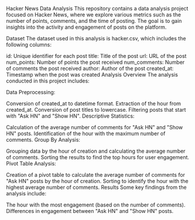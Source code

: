 Hacker News Data Analysis
This repository contains a data analysis project focused on Hacker News, where we explore various metrics such as the number of points, comments, and the time of posting. The goal is to gain insights into the activity and engagement of posts on the platform.

Dataset
The dataset used in this analysis is hacker.csv, which includes the following columns:

id: Unique identifier for each post
title: Title of the post
url: URL of the post
num_points: Number of points the post received
num_comments: Number of comments the post received
author: Author of the post
created_at: Timestamp when the post was created
Analysis Overview
The analysis conducted in this project includes:

Data Preprocessing:

Conversion of created_at to datetime format.
Extraction of the hour from created_at.
Conversion of post titles to lowercase.
Filtering posts that start with "Ask HN" and "Show HN".
Descriptive Statistics:

Calculation of the average number of comments for "Ask HN" and "Show HN" posts.
Identification of the hour with the maximum number of comments.
Group By Analysis:

Grouping data by the hour of creation and calculating the average number of comments.
Sorting the results to find the top hours for user engagement.
Pivot Table Analysis:

Creation of a pivot table to calculate the average number of comments for "Ask HN" posts by the hour of creation.
Sorting to identify the hour with the highest average number of comments.
Results
Some key findings from the analysis include:

The hour with the most engagement (based on the number of comments).
Differences in engagement between "Ask HN" and "Show HN" posts.
